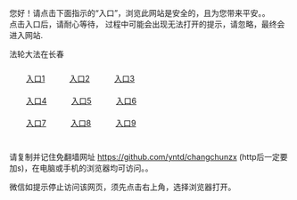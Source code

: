 您好！请点击下面指示的“入口”，浏览此网站是安全的，且为您带来平安。。 <br/>
点击入口后，请耐心等待， 过程中可能会出现无法打开的提示，请忽略，最终会进入网站. </br>

法轮大法在长春<br/>
<div style="padding:10px"><a style="margin:20px" target="_blank" href="https://d1piueq4jomv88.cloudfront.net/2Qpsp?wylfnxdw" id="ccLink1" rel="nofollow">入口1</a> <a target="_blank" style="margin:20px" href="https://d2lkworo45y02b.cloudfront.net/2Qpsp?ymmmrzr" id="ccLink2" rel="nofollow">入口2</a> <a style="margin:20px" target="_blank" href="https://d1ue88y51sbe0g.cloudfront.net/2Qpsp?twtmibmx" id="ccLink3" rel="nofollow">入口3</a></div>

<div style="padding:10px" ><a style="margin:20px" target="_blank" href="https://d1piueq4jomv88.cloudfront.net/2Qpsp?wylfnxdw" id="ccLink4" rel="nofollow">入口4</a> <a style="margin:20px" href="https://d2lkworo45y02b.cloudfront.net/2Qpsp?ymmmrzr" target="_blank" id="ccLink5" rel="nofollow">入口5</a> <a style="margin:20px" href="https://d1ue88y51sbe0g.cloudfront.net/2Qpsp?twtmibmx" target="_blank" id="ccLink6" rel="nofollow">入口6</a></div>

<div style="padding:10px"><a style="margin:20px" target="_blank" href="https://d1piueq4jomv88.cloudfront.net/2Qpsp?wylfnxdw" id="ccLink7" rel="nofollow">入口7</a> <a style="margin:20px" href="https://d2lkworo45y02b.cloudfront.net/2Qpsp?ymmmrzr" target="_blank" id="ccLink8" rel="nofollow">入口8</a> <a style="margin:20px" target="_blank" href="https://d1ue88y51sbe0g.cloudfront.net/2Qpsp?twtmibmx" id="ccLink9" rel="nofollow">入口9</a></div>

<br/>



请复制并记住免翻墙网址 https://github.com/yntd/changchunzx (http后一定要加s)，在电脑或手机的浏览器均可访问。。<br/>

微信如提示停止访问该网页，须先点击右上角，选择浏览器打开。
